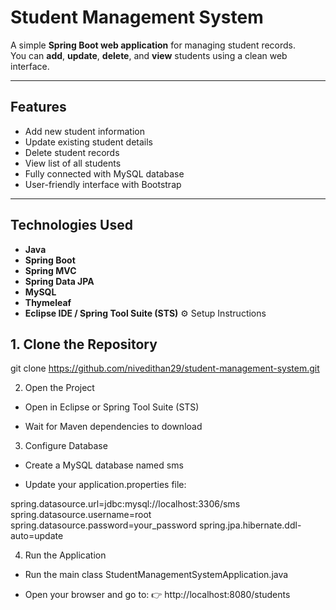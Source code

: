 #  Student Management System

A simple **Spring Boot web application** for managing student records.  
You can **add**, **update**, **delete**, and **view** students using a clean web interface.

---

##  Features
- Add new student information  
- Update existing student details  
- Delete student records  
- View list of all students  
- Fully connected with MySQL database  
- User-friendly interface with Bootstrap  

---

##  Technologies Used
- **Java**  
- **Spring Boot**  
- **Spring MVC**  
- **Spring Data JPA**  
- **MySQL**  
- **Thymeleaf**  
- **Eclipse IDE / Spring Tool Suite (STS)**
⚙️ Setup Instructions

## 1. Clone the Repository

git clone https://github.com/nivedithan29/student-management-system.git


2. Open the Project

- Open in Eclipse or Spring Tool Suite (STS)

- Wait for Maven dependencies to download

3. Configure Database

- Create a MySQL database named sms

- Update your application.properties file:

spring.datasource.url=jdbc:mysql://localhost:3306/sms
spring.datasource.username=root
spring.datasource.password=your_password
spring.jpa.hibernate.ddl-auto=update


4. Run the Application

- Run the main class StudentManagementSystemApplication.java

- Open your browser and go to:
👉 http://localhost:8080/students



